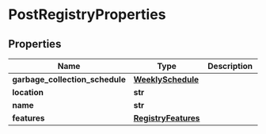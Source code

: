 # PostRegistryProperties

## Properties
| Name | Type | Description | Notes |
| ------------ | ------------- | ------------- | ------------- |
| **garbage_collection_schedule** | [**WeeklySchedule**](WeeklySchedule.md) |  | [optional]  |
| **location** | **str** |  |  |
| **name** | **str** |  |  |
| **features** | [**RegistryFeatures**](RegistryFeatures.md) |  | [optional]  |


